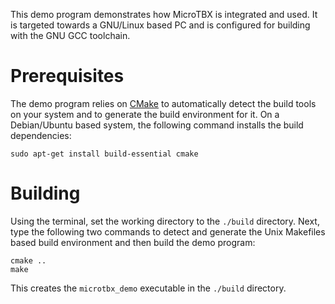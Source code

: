 This demo program demonstrates how MicroTBX is integrated and used. It is targeted towards a GNU/Linux based PC and is configured for building with the GNU GCC toolchain.

# Prerequisites

The demo program relies on [CMake](https://cmake.org/) to automatically detect the build tools on your system and to generate the build environment for it. On a Debian/Ubuntu based system, the following command installs the build dependencies:

```
sudo apt-get install build-essential cmake
```

# Building

Using the terminal, set the working directory to the `./build` directory. Next, type the following two commands to detect and generate the Unix Makefiles based build environment and then build the demo program:

```
cmake ..
make
```

This creates the `microtbx_demo` executable in the `./build` directory.

